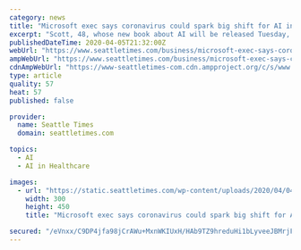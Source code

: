 ```yaml
---
category: news
title: "Microsoft exec says coronavirus could spark big shift for AI in health care"
excerpt: "Scott, 48, whose new book about AI will be released Tuesday, said using the technology to detect underlying health conditions could not only help treat patients and prevent the spread of future pandemics, but also reduce care costs for Americans, tens of millions of which are uninsured. “Instead of a ‘moon shot,’ our moon shot should be ..."
publishedDateTime: 2020-04-05T21:32:00Z
webUrl: "https://www.seattletimes.com/business/microsoft-exec-says-coronavirus-could-spark-big-shift-for-ai-in-health-care/"
ampWebUrl: "https://www.seattletimes.com/business/microsoft-exec-says-coronavirus-could-spark-big-shift-for-ai-in-health-care/?amp=1"
cdnAmpWebUrl: "https://www-seattletimes-com.cdn.ampproject.org/c/s/www.seattletimes.com/business/microsoft-exec-says-coronavirus-could-spark-big-shift-for-ai-in-health-care/?amp=1"
type: article
quality: 57
heat: 57
published: false

provider:
  name: Seattle Times
  domain: seattletimes.com

topics:
  - AI
  - AI in Healthcare

images:
  - url: "https://static.seattletimes.com/wp-content/uploads/2020/04/04032020_kevin_140559-300x450.jpg"
    width: 300
    height: 450
    title: "Microsoft exec says coronavirus could spark big shift for AI in health care"

secured: "/eVnxx/C9DP4jfa98jCrAWu+MxnWKIUxH/HAb9TZ9hreduHi1bLyveeJBMrjF8TjD2cjqxK+VZOGAFKWYkdpbfzXoO2aqz1QPEIKwT6hg2xPB+Sd2tphzT8aO4D3hc9pScw0u3/jTzHcoRm1pC4efSqu9ou028CRgjP6yvyiWt0hDhkdajl1n7GKUxeP5y5ERlli0iyx8VGXFDt1q2k7zGGxWJEqW/BssK9QunmLSR+5naGn94qwKl6jdWg9mhWiHYACTZIeAskw4Gc+Qn4mLBEe/DZhF0OYMBI5KXoQbonrnryJVESesNARl5bZkV44qp1lPrYD05UWlApjXDvNUq5BKI6qxmxTyAVGamk2A1Od1XJp0HmUVguyzRUArH4B2MLl7GY+Jyzq3pF0MGa0FaNrRnm9Lblsgb/2hOpYtsjQSrktC+PlE1jujLAvz5x4m0XavL4hRsHTGXkOpB26vHBqhVYjIFRQfiVPiFwZItk=;MXXnxIp6cb3XcjZsA8GDlA=="
---
```


